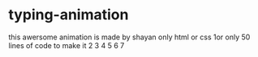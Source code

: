 # typing-animation 
this awersome animation is made by shayan 
only html or css
1or only 50 lines of code to make it
2
3
4
5
6
7
